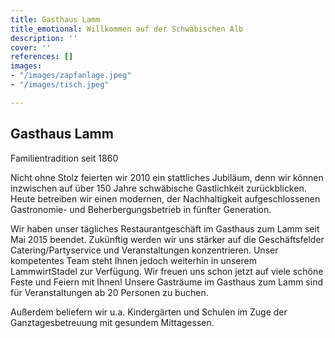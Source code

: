 ```yaml
---
title: Gasthaus Lamm
title_emotional: Willkommen auf der Schwäbischen Alb
description: ''
cover: ''
references: []
images:
- "/images/zapfanlage.jpeg"
- "/images/tisch.jpeg"

---
```

<mini-container>

<h2 class="subtitle">Gasthaus Lamm</h2>

<p class="h2">Familientradition seit 1860</p>

Nicht ohne Stolz feierten wir 2010 ein stattliches Jubiläum, denn wir können inzwischen auf über 150 Jahre schwäbische Gastlichkeit zurückblicken. Heute betreiben wir einen modernen, der Nachhaltigkeit aufgeschlossenen Gastronomie- und Beherbergungsbetrieb in fünfter Generation.

Wir haben unser tägliches Restaurantgeschäft im Gasthaus zum Lamm seit Mai 2015 beendet. Zukünftig werden wir uns stärker auf die Geschäftsfelder Catering/Partyservice und Veranstaltungen konzentrieren. Unser kompetentes Team steht Ihnen jedoch weiterhin in unserem LammwirtStadel zur Verfügung. Wir freuen uns schon jetzt auf viele schöne Feste und Feiern mit Ihnen! Unsere Gasträume im Gasthaus zum Lamm sind für Veranstaltungen ab 20 Personen zu buchen.

Außerdem beliefern wir u.a. Kindergärten und Schulen im Zuge der Ganztagesbetreuung mit gesundem Mittagessen.

</mini-container>